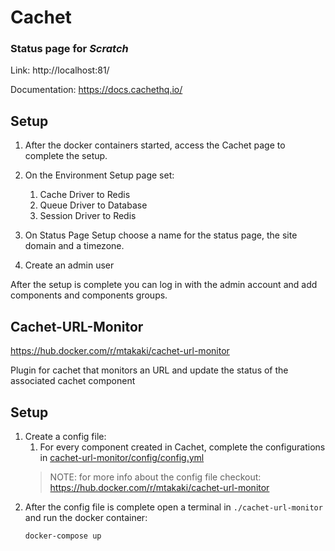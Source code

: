 # Cachet
### Status page for _Scratch_
Link: http://localhost:81/

Documentation: https://docs.cachethq.io/

## Setup

1. After the docker containers started, access the Cachet page to complete the setup.

1. On the Environment Setup page set:
   1. Cache Driver to Redis
   1. Queue Driver to Database
   1. Session Driver to Redis 

1. On Status Page Setup choose a name for the status page, the site domain and a timezone.
1. Create an admin user

After the setup is complete you can log in with the admin account and add components and components groups.

## Cachet-URL-Monitor

https://hub.docker.com/r/mtakaki/cachet-url-monitor

Plugin for cachet that monitors an URL and update the status of the associated cachet component

## Setup 

1. Create a config file:
   1. For every component created in Cachet, complete the configurations in [cachet-url-monitor/config/config.yml](https://github.com/eaudeweb/scratch/blob/199debe9e0deadfbafa00bf28bd09533ad1ba2bc/cachet-url-monitor/config/config.yml)
   > NOTE: for more info about the config file checkout: https://hub.docker.com/r/mtakaki/cachet-url-monitor
1. After the config file is complete open a terminal in ```./cachet-url-monitor``` and run the docker container:
   ```commandline
   docker-compose up
   ```